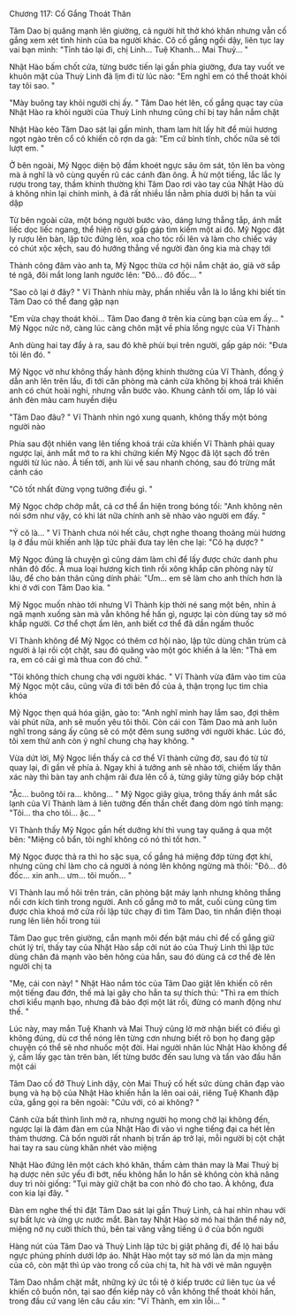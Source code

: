 




Chương 117: Cố Gắng Thoát Thân

Tâm Dao bị quăng mạnh lên giường, cả người hít thở khó khăn nhưng vẫn cố gắng xem xét tình hình của ba người khác. Cô cố gắng ngồi dậy, liên tục lay vai bạn mình: "Tỉnh táo lại đi, chị Linh... Tuệ Khanh... Mai Thuỷ... "

Nhật Hào bấm chốt cửa, từng bước tiến lại gần phía giường, đưa tay vuốt ve khuôn mặt của Thuỳ Linh đã lịm đi từ lúc nào: "Em nghĩ em có thể thoát khỏi tay tôi sao. "

"Mày buông tay khỏi người chị ấy. " Tâm Dao hét lên, cố gắng quạc tay của Nhật Hào ra khỏi người của Thuỳ Linh nhưng cũng chỉ bị tay hắn nắm chặt

Nhật Hào kéo Tâm Dao sát lại gần mình, tham lam hít lấy hít để mùi hương ngọt ngào trên cổ cô khiến cô rợn da gà: "Em cứ bình tĩnh, chốc nữa sẽ tới lượt em. "



Ở bên ngoài, Mỹ Ngọc diện bộ đầm khoét ngực sâu ôm sát, tôn lên ba vòng mà ả nghĩ là vô cùng quyến rũ các cánh đàn ông. Ả hừ một tiếng, lắc lắc ly rượu trong tay, thầm khinh thường khi Tâm Dao rơi vào tay của Nhật Hào dù ả không nhìn lại chính mình, ả đã rất nhiều lần nằm phía dưới bị hắn ta vùi dập

Từ bên ngoài cửa, một bóng người bước vào, dáng lưng thẳng tắp, ánh mắt liếc dọc liếc ngang, thể hiện rõ sự gấp gáp tìm kiếm một ai đó. Mỹ Ngọc đặt ly rượu lên bàn, lập tức đứng lên, xoa cho tóc rối lên và làm cho chiếc váy có chút xộc xệch, sau đó hướng thẳng về người đàn ông kia mà chạy tới

Thành công đâm vào anh ta, Mỹ Ngọc thừa cơ hội nắm chặt áo, giả vờ sắp té ngã, đôi mắt long lanh ngước lên: "Đô... đô đốc... "

"Sao cô lại ở đây? " Vĩ Thành nhíu mày, phần nhiều vẫn là lo lắng khi biết tin Tâm Dao có thể đang gặp nạn

"Em vừa chạy thoát khỏi... Tâm Dao đang ở trên kia cùng bạn của em ấy... " Mỹ Ngọc nức nở, càng lúc càng chôn mặt về phía lồng ngực của Vĩ Thành

Anh dùng hai tay đẩy ả ra, sau đó khẽ phủi bụi trên người, gấp gáp nói: "Đưa tôi lên đó. "

Mỹ Ngọc vờ như không thấy hành động khinh thường của Vĩ Thành, đồng ý dẫn anh lên trên lầu, đi tới căn phòng mà cánh cửa không bị khoá trái khiến anh có chút hoài nghi, nhưng vẫn bước vào. Khung cảnh tối om, lấp ló vài ánh đèn màu cam huyền diệu


"Tâm Dao đâu? " Vĩ Thành nhìn ngó xung quanh, không thấy một bóng người nào

Phía sau đột nhiên vang lên tiếng khoá trái cửa khiến Vĩ Thành phải quay ngược lại, ánh mắt mở to ra khi chứng kiến Mỹ Ngọc đã lột sạch đồ trên người từ lúc nào. Ả tiến tới, anh lùi về sau nhanh chóng, sau đó trừng mắt cảnh cáo

"Cô tốt nhất đừng vọng tưởng điều gì. "

Mỹ Ngọc chớp chớp mắt, cả cơ thể ẩn hiện trong bóng tối: "Anh không nên nói sớm như vậy, có khi lát nữa chính anh sẽ nhào vào người em đấy. "

"Ý cô là... " Vĩ Thành chưa nói hết câu, chợt nghe thoang thoảng mùi hương lạ ở đầu mũi khiến anh lập tức phải đưa tay lên che lại: "Cô hạ dược? "

Mỹ Ngọc đúng là chuyện gì cũng dám làm chỉ để lấy được chức danh phu nhân đô đốc. Ả mua loại hương kích tình rồi xông khắp căn phòng này từ lâu, để cho bản thân cũng dính phải: "Ưm... em sẽ làm cho anh thích hơn là khi ở với con Tâm Dao kia. "

Mỹ Ngọc muốn nhào tới nhưng Vĩ Thành kịp thời né sang một bên, nhìn ả ngã mạnh xuống sàn mà vẫn không hề hấn gì, ngược lại còn dùng tay sờ mó khắp người. Cơ thể chợt ấm lên, anh biết cơ thể đã dần ngấm thuốc

Vĩ Thành không để Mỹ Ngọc có thêm cơ hội nào, lập tức dùng chăn trùm cả người ả lại rồi cột chặt, sau đó quăng vào một góc khiến ả la lên: "Thả em ra, em có cái gì mà thua con đó chứ. "

"Tôi không thích chung chạ với người khác. " Vĩ Thành vừa đâm vào tim của Mỹ Ngọc một câu, cũng vừa đi tới bên đồ của ả, thận trọng lục tìm chìa khóa

Mỹ Ngọc thẹn quá hóa giận, gào to: "Anh nghĩ mình hay lắm sao, đợi thêm vài phút nữa, anh sẽ muốn yêu tôi thôi. Còn cái con Tâm Dao mà anh luôn nghĩ trong sáng ấy cũng sẽ có một đêm sung sướng với người khác. Lúc đó, tôi xem thử anh còn ý nghĩ chung chạ hay không. "

Vừa dứt lời, Mỹ Ngọc liền thấy cả cơ thể Vĩ thành cứng đờ, sau đó từ từ quay lại, đi gần về phía ả. Ngay khi ả tưởng anh sẽ nhào tới, chiếm lấy thân xác này thì bàn tay anh chậm rãi đưa lên cổ ả, từng giây từng giây bóp chặt

"Ặc... buông tôi ra... không... " Mỹ Ngọc giãy giụa, trông thấy ánh mắt sắc lạnh của Vĩ Thành làm ả liên tưởng đến thần chết đang dòm ngó tính mạng: "Tôi... tha cho tôi... ặc... "

Vĩ Thành thấy Mỹ Ngọc gần hết dưỡng khí thì vung tay quăng ả qua một bên: "Miệng cô bẩn, tôi nghĩ không có nó thì tốt hơn. "


Mỹ Ngọc được thả ra thì ho sặc sụa, cố gắng há miệng đớp từng đợt khí, nhưng cũng chỉ làm cho cả người ả nóng lên không ngừng mà thôi: "Đô... đô đốc... xin anh... ưm... tôi muốn... "

Vĩ Thành lau mồ hôi trên trán, căn phòng bật máy lạnh nhưng không thắng nổi cơn kích tình trong người. Anh cố gắng mở to mắt, cuối cùng cũng tìm được chìa khoá mở cửa rồi lập tức chạy đi tìm Tâm Dao, tin nhắn điện thoại rung lên liên hồi trong túi



Tâm Dao gục trên giường, cắn mạnh môi đến bật máu chỉ để cố gắng giữ chút lý trí, thấy tay của Nhật Hào sắp cởi nút áo của Thuỳ Linh thì lập tức dùng chân đá mạnh vào bên hông của hắn, sau đó dùng cả cơ thể đè lên người chị ta

"Mẹ, cái con này! " Nhật Hào nắm tóc của Tâm Dao giật lên khiến cô rên một tiếng đau đớn, thế mà lại gây cho hắn ta sự thích thú: "Thì ra em thích chơi kiểu mạnh bạo, nhưng đã bảo đợi một lát rồi, đừng có manh động như thế. "

Lúc này, may mắn Tuệ Khanh và Mai Thuỷ cũng lờ mờ nhận biết có điều gì không đúng, dù cơ thể nóng lên từng cơn nhưng biết rõ bọn họ đang gặp chuyện có thể sẽ nhơ nhuốc một đời. Hai người nhân lúc Nhật Hào không để ý, cầm lấy gạc tàn trên bàn, lết từng bước đến sau lưng và tẩn vào đầu hắn một cái

Tâm Dao cố đỡ Thuỳ Linh dậy, còn Mai Thuỷ cố hết sức dùng chân đạp vào bụng và hạ bộ của Nhật Hào khiến hắn la lên oai oái, riêng Tuệ Khanh đập cửa, gắng gọi ra bên ngoài: "Cứu với, có ai không? "

Cánh cửa bất thình lình mở ra, nhưng người họ mong chờ lại không đến, ngược lại là đám đàn em của Nhật Hào đi vào vì nghe tiếng đại ca hét lên thảm thương. Cả bốn người rất nhanh bị trấn áp trở lại, mỗi người bị cột chặt hai tay ra sau cùng khăn nhét vào miệng

Nhật Hào đứng lên một cách khó khăn, thầm cảm thán may là Mai Thuỷ bị hạ dược nên sức yếu đi bớt, nếu không hắn lo hắn sẽ không còn khả năng duy trì nòi giống: "Tụi mày giữ chặt ba con nhỏ đó cho tao. À không, đưa con kia lại đây. "

Đàn em nghe thế thì đặt Tâm Dao sát lại gần Thuỳ Linh, cả hai nhìn nhau với sự bất lực và ừng ực nước mắt. Bàn tay Nhật Hào sờ mó hai thân thể nảy nở, miệng nở nụ cười thích thú, bên tai văng vẳng tiếng ú ớ của bốn người

Hàng nút của Tâm Dao và Thuỳ Linh lập tức bị giật phăng đi, để lộ hai bầu ngực phúng phính dưới lớp áo. Nhật Hào một tay sờ mó làn da mịn màng của cô, còn mặt thì úp vào trong cổ của chị ta, hít hà với vẻ mãn nguyện

Tâm Dao nhắm chặt mắt, những ký ức tồi tệ ở kiếp trước cứ liên tục ùa về khiến cô buồn nôn, tại sao đến kiếp này cô vẫn không thể thoát khỏi hắn, trong đầu cứ vang lên câu cầu xin: "Vĩ Thành, em xin lỗi... "




